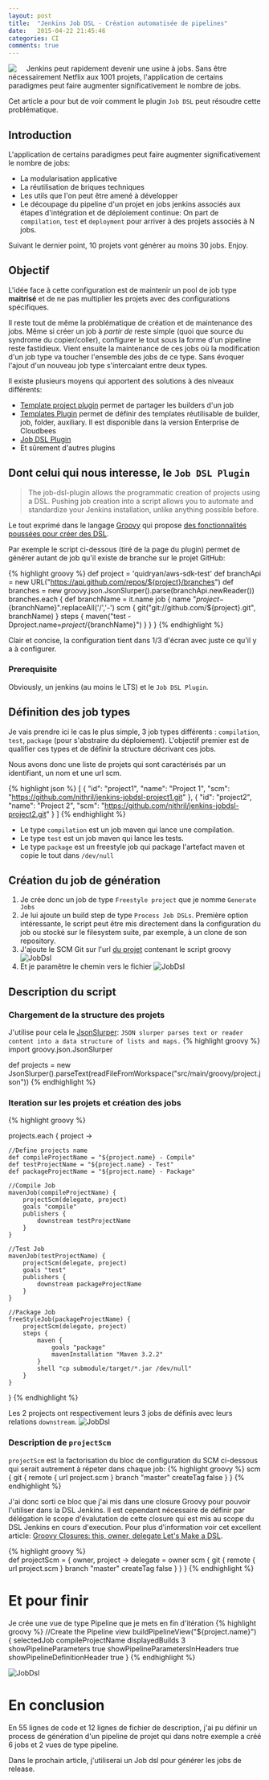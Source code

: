 ```yaml
---
layout: post
title:  "Jenkins Job DSL - Création automatisée de pipelines"
date:   2015-04-22 21:45:46
categories: CI
comments: true
---
```


<img style="float: left;margin-right:20px;" src="/assets/2015-04-22-jenkins-job-dsl-pipeline-part1/jenkins.png">
Jenkins peut rapidement devenir une usine à jobs. Sans être nécessairement Netflix aux 1001 projets, l'application de certains paradigmes peut faire 
augmenter significativement le nombre de jobs. 

Cet article a pour but de voir comment le plugin `Job DSL` peut résoudre cette problématique. 

<!--more-->


## Introduction

L'application de certains paradigmes peut faire augmenter significativement le nombre de jobs:
- La modularisation applicative 
- La réutilisation de briques techniques
- Les utils que l'on peut être amené à développer
- Le découpage du pipeline d'un projet en jobs jenkins associés aux étapes d'intégration et de déploiement continue: On part de `compilation`, `test` et `deployment` 
pour arriver à des projets associés à N jobs. 

Suivant le dernier point, 10 projets vont générer au moins 30 jobs. Enjoy.  


## Objectif

L'idée face à cette configuration est de maintenir un pool de job type **maitrisé** et de ne pas multiplier les projets avec des configurations spécifiques.

Il reste tout de même la problématique de création et de maintenance des jobs. 
Même si créer un job à *partir de* reste simple (quoi que source du syndrome du copier/coller), configurer le tout sous la forme d'un pipeline reste fastidieux. 
Vient ensuite la maintenance de ces jobs où la modification d'un job type va toucher l'ensemble des jobs de ce type.
Sans évoquer l'ajout d'un nouveau job type s'intercalant entre deux types.


Il existe plusieurs moyens qui apportent des solutions à des niveaux différents:

* [Template project plugin](https://wiki.jenkins-ci.org/display/JENKINS/Template+Project+Plugin) permet de partager les builders d'un job 
* [Templates Plugin](https://www.cloudbees.com/products/jenkins-enterprise/plugins/templates-plugin) permet de définir des templates réutilisable de builder, job, folder,
auxiliary. Il est disponible dans la version Enterprise de Cloudbees 
* [Job DSL Plugin](https://wiki.jenkins-ci.org/display/JENKINS/Job+DSL+Plugin)
* Et sûrement d'autres plugins  


## Dont celui qui nous interesse, le `Job DSL Plugin`

> The job-dsl-plugin allows the programmatic creation of projects using a DSL. Pushing job creation into a script allows you to automate and standardize 
> your Jenkins installation, unlike anything possible before.

Le tout exprimé dans le langage [Groovy](http://www.groovy-lang.org/) qui propose 
[des fonctionnalités poussées pour créer des DSL](http://docs.groovy-lang.org/docs/latest/html/documentation/core-domain-specific-languages.html).



Par exemple le script ci-dessous (tiré de la page du plugin) 
permet de générer autant de job qu'il existe de branche sur le projet GitHub:

{% highlight groovy %}
def project = 'quidryan/aws-sdk-test'
def branchApi = new URL("https://api.github.com/repos/${project}/branches")
def branches = new groovy.json.JsonSlurper().parse(branchApi.newReader())
branches.each {
    def branchName = it.name
    job {
        name "${project}-${branchName}".replaceAll('/','-')
        scm {
            git("git://github.com/${project}.git", branchName)
        }
        steps {
            maven("test -Dproject.name=${project}/${branchName}")
        }
    }
}
{% endhighlight %}

Clair et concise, la configuration tient dans 1/3 d'écran avec juste ce qu'il y a à configurer.

### Prerequisite

Obviously, un jenkins (au moins le LTS) et le `Job DSL Plugin`.


## Définition des job types

Je vais prendre ici le cas le plus simple, 3 job types différents : `compilation`, `test`, `package` (pour s'abstraire du déploiement). 
L'objectif premier est de qualifier ces types et de définir la structure décrivant ces jobs. 

Nous avons donc une liste de projets qui sont caractérisés par un identifiant, un nom et une url scm.

{% highlight json %}
[
  {
    "id": "project1",
    "name": "Project 1",
    "scm": "https://github.com/nithril/jenkins-jobdsl-project1.git"
  },
  {
    "id": "project2",
    "name": "Project 2",
    "scm": "https://github.com/nithril/jenkins-jobdsl-project2.git"
  }
]
{% endhighlight %}


* Le type `compilation` est un job maven qui lance une compilation.
* Le type `test` est un job maven qui lance les tests.
* Le type `package` est un freestyle job qui package l'artefact maven et copie le tout dans `/dev/null`


## Création du job de génération

1. Je crée donc un job de type `Freestyle project` que je nomme `Generate Jobs`
1. Je lui ajoute un build step de type `Process Job DSLs`.
Première option intéressante, le script peut être mis directement dans la configuration du job ou stocké sur le filesystem suite, par exemple, à un clone de son repository.  
1. J'ajoute le SCM Git sur l'url [du projet](https://github.com/nithril/jenkins-jobdsl.git) contenant le script groovy
![JobDsl](/assets/2015-04-22-jenkins-job-dsl-pipeline-part1/job-dsl-scm.png)
1. Et je paramêtre le chemin vers le fichier
![JobDsl](/assets/2015-04-22-jenkins-job-dsl-pipeline-part1/jobstep.png)

## Description du script

### Chargement de la structure des projets

J'utilise pour cela le [JsonSlurper](http://docs.groovy-lang.org/latest/html/gapi/groovy/json/JsonSlurper.html): `JSON slurper parses text or reader content into a data structure of lists and maps.` 
{% highlight groovy %}
import groovy.json.JsonSlurper

def projects = new JsonSlurper().parseText(readFileFromWorkspace("src/main/groovy/project.json"))
{% endhighlight %}


### Iteration sur les projets et création des jobs


{% highlight groovy %}

projects.each { project ->

    //Define projects name
    def compileProjectName = "${project.name} - Compile"
    def testProjectName = "${project.name} - Test"
    def packageProjectName = "${project.name} - Package"

    //Compile Job
    mavenJob(compileProjectName) {
        projectScm(delegate, project)
        goals "compile"
        publishers {
            downstream testProjectName
        }
    }

    //Test Job
    mavenJob(testProjectName) {
        projectScm(delegate, project)
        goals "test"
        publishers {
            downstream packageProjectName
        }
    }

    //Package Job
    freeStyleJob(packageProjectName) {
        projectScm(delegate, project)
        steps {
            maven {
                goals "package"
                mavenInstallation "Maven 3.2.2"
            }
            shell "cp submodule/target/*.jar /dev/null"
        }
    }
}
{% endhighlight %}

Les 2 projects ont respectivement leurs 3 jobs de définis avec leurs relations `downstream`.
![JobDsl](/assets/2015-04-22-jenkins-job-dsl-pipeline-part1/list-jobs.png)


### Description de `projectScm`

`projectScm` est la factorisation du bloc de configuration du SCM ci-dessous qui serait autrement à répeter dans chaque job:
{% highlight groovy %}
scm {
    git {
        remote {
            url project.scm
        }
        branch "master"
        createTag false
    }
}
{% endhighlight %}  
   
J'ai donc sorti ce bloc que j'ai mis dans une closure Groovy pour pouvoir l'utiliser dans la DSL Jenkins.
 Il est cependant nécessaire de définir par délégation le scope d'évalutation de cette closure qui est mis au scope du DSL Jenkins en cours d'execution.
  Pour plus d'information voir cet excellent article: [Groovy Closures: this, owner, delegate Let's Make a DSL](http://java.dzone.com/articles/groovy-closures-owner-delegate).

{% highlight groovy %}   
def projectScm = { owner, project ->
    delegate = owner
    scm {
        git {
            remote {
                url project.scm
            }
            branch "master"
            createTag false
        }
    }
}
{% endhighlight %}  


# Et pour finir
 
Je crée une vue de type Pipeline que je mets en fin d'itération
{% highlight groovy %} 
//Create the Pipeline view
buildPipelineView("${project.name}") {
    selectedJob compileProjectName
    displayedBuilds 3
    showPipelineParameters true
    showPipelineParametersInHeaders true
    showPipelineDefinitionHeader true
}
{% endhighlight %}  

![JobDsl](/assets/2015-04-22-jenkins-job-dsl-pipeline-part1/pipeline-project1.png)


# En conclusion

En 55 lignes de code et 12 lignes de fichier de description, j'ai pu définir un process de génération d'un pipeline de projet 
qui dans notre exemple a créé 6 jobs et 2 vues de type pipeline.
 
 Dans le prochain article, j'utiliserai un Job dsl pour générer les jobs de release.

